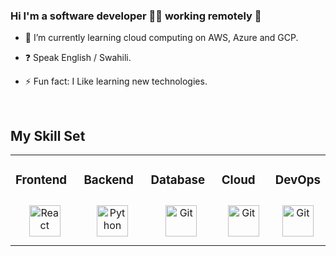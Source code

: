 

### Hi I'm a software developer 👨‍💻 working remotely 🚀  
 

- 🌱 I’m currently learning cloud computing on AWS, Azure and GCP.  
  

- ❓ Speak English / Swahili.  
  

- ⚡ Fun fact: I Like learning new technologies.  
  

<br/>  


## My Skill Set  
<table><tr><td valign="top" width="33%">



### Frontend  
<div align="center">  
<img style="margin: 10px" src="https://profilinator.rishav.dev/skills-assets/react-original-wordmark.svg" alt="React" height="50" />  
</div>

</td><td valign="top" width="33%">



### Backend  
<div align="center">  
<img style="margin: 10px" src="https://profilinator.rishav.dev/skills-assets/python-original.svg" alt="Python" height="50" />  
</div>

</td><td valign="top" width="33%">



### Database
<div align="center">   
<img style="margin: 10px" src="https://profilinator.rishav.dev/skills-assets/oracle-original.svg" alt="Git" height="50" />  
</div>

</td><td valign="top" width="33%">
  
  
  
### Cloud
<div align="center">   
<img style="margin: 10px" src="https://profilinator.rishav.dev/skills-assets/amazonwebservices-original-wordmark.svg" alt="Git" height="50" />  
</div>

</td><td valign="top" width="33%">
  
 

### DevOps  
<div align="center">   
<img style="margin: 10px" src="https://profilinator.rishav.dev/skills-assets/git-scm-icon.svg" alt="Git" height="50" />  
</div>

</td></tr></table>  
